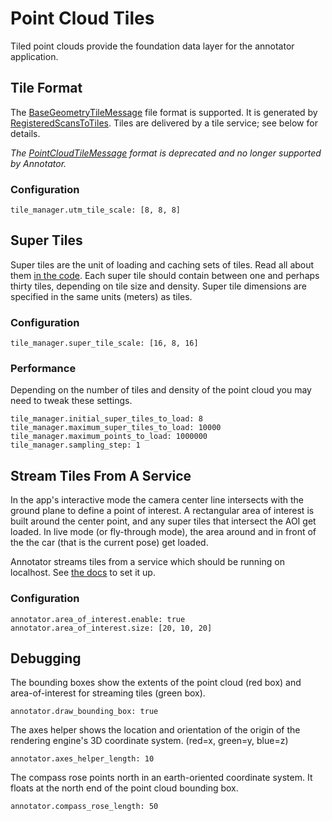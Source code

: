 # Point Cloud Tiles

Tiled point clouds provide the foundation data layer for the annotator application.

## Tile Format

The [BaseGeometryTileMessage](https://github.com/Signafy/mapper-models/blob/master/src/main/proto/MapTileLayers.proto) file format is supported. It is generated by [RegisteredScansToTiles](https://github.com/Signafy/Perception/tree/develop/apps/Core/RegisteredScansToTiles). Tiles are delivered by a tile service; see below for details.

_The [PointCloudTileMessage](https://github.com/Signafy/mapper-models/blob/master/src/main/proto/PointCloudTileMessage.proto) format is deprecated and no longer supported by Annotator._

### Configuration

    tile_manager.utm_tile_scale: [8, 8, 8]

## Super Tiles

Super tiles are the unit of loading and caching sets of tiles. Read all about them [in the code](../src/annotator-entry-ui/tile/TileManager.ts). Each super tile should contain between one and perhaps thirty tiles, depending on tile size and density. Super tile dimensions are specified in the same units (meters) as tiles.

### Configuration

    tile_manager.super_tile_scale: [16, 8, 16]

### Performance

Depending on the number of tiles and density of the point cloud you may need to tweak these settings.

    tile_manager.initial_super_tiles_to_load: 8
    tile_manager.maximum_super_tiles_to_load: 10000
    tile_manager.maximum_points_to_load: 1000000
    tile_manager.sampling_step: 1

## Stream Tiles From A Service

In the app's interactive mode the camera center line intersects with the ground plane to define a point of interest. A rectangular area of interest is built around the center point, and any super tiles that intersect the AOI get loaded. In live mode (or fly-through mode), the area around and in front of the the car (that is the current pose) get loaded.

Annotator streams tiles from a service which should be running on localhost. See [the docs](tile_service.md) to set it up.

### Configuration

    annotator.area_of_interest.enable: true
    annotator.area_of_interest.size: [20, 10, 20]

## Debugging

The bounding boxes show the extents of the point cloud (red box) and area-of-interest for streaming tiles (green box).

    annotator.draw_bounding_box: true

The axes helper shows the location and orientation of the origin of the rendering engine's 3D coordinate system. (red=x, green=y, blue=z)

    annotator.axes_helper_length: 10

The compass rose points north in an earth-oriented coordinate system. It floats at the north end of the point cloud bounding box.

    annotator.compass_rose_length: 50
